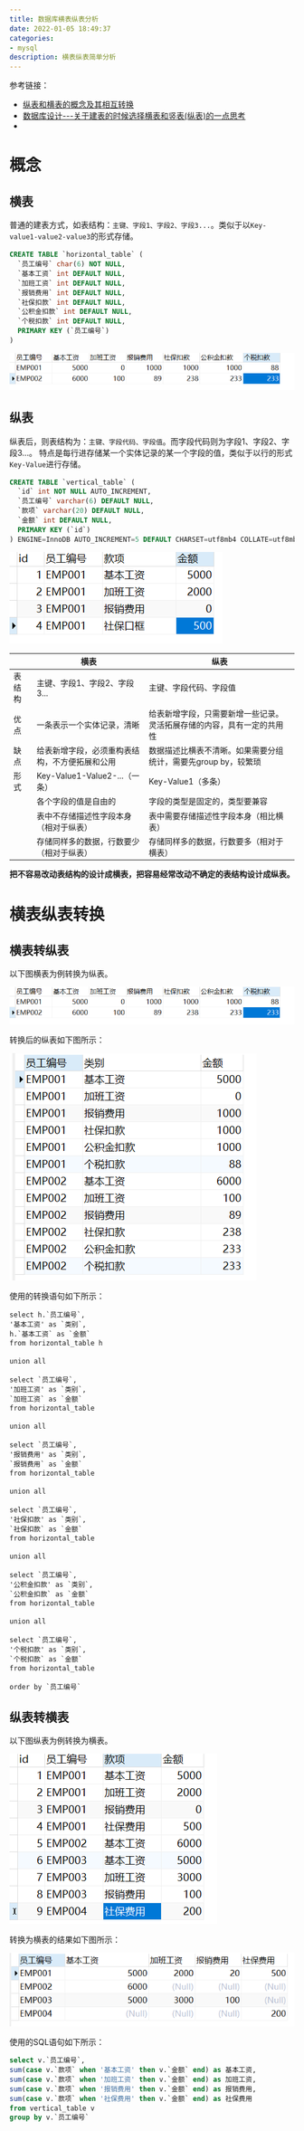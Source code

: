 ```yaml
---
title: 数据库横表纵表分析
date: 2022-01-05 18:49:37
categories:
- mysql
description: 横表纵表简单分析
---
```

参考链接：  
- [纵表和横表的概念及其相互转换](https://blog.csdn.net/zhangzeyuaaa/article/details/50675058)
- [数据库设计---关于建表的时候选择横表和竖表(纵表)的一点思考](https://www.cnblogs.com/wy123/p/6677073.html)
- 
# 概念
## 横表
普通的建表方式，如表结构：`主键、字段1、字段2、字段3...`。类似于以`Key-value1-value2-value3`的形式存储。

```sql
CREATE TABLE `horizontal_table` (
  `员工编号` char(6) NOT NULL,
  `基本工资` int DEFAULT NULL,
  `加班工资` int DEFAULT NULL,
  `报销费用` int DEFAULT NULL,
  `社保扣款` int DEFAULT NULL,
  `公积金扣款` int DEFAULT NULL,
  `个税扣款` int DEFAULT NULL,
  PRIMARY KEY (`员工编号`)
)
```
![横表](数据库横表纵表分析/横表.png)

## 纵表
纵表后，则表结构为：`主键、字段代码、字段值`。而字段代码则为字段1、字段2、字段3...。  特点是每行进存储某一个实体记录的某一个字段的值，类似于以行的形式`Key-Value`进行存储。


```sql
CREATE TABLE `vertical_table` (
  `id` int NOT NULL AUTO_INCREMENT,
  `员工编号` varchar(6) DEFAULT NULL,
  `款项` varchar(20) DEFAULT NULL,
  `金额` int DEFAULT NULL,
  PRIMARY KEY (`id`)
) ENGINE=InnoDB AUTO_INCREMENT=5 DEFAULT CHARSET=utf8mb4 COLLATE=utf8mb4_0900_ai_ci
```
![纵表](数据库横表纵表分析/纵表.png)

||横表|纵表|
|----|----|----|
|表结构|主键、字段1、字段2、字段3...|主键、字段代码、字段值|
|优点|一条表示一个实体记录，清晰|给表新增字段，只需要新增一些记录。灵活拓展存储的内容，具有一定的共用性|
|缺点|给表新增字段，必须重构表结构，不方便拓展和公用|数据描述比横表不清晰。如果需要分组统计，需要先group by，较繁琐|
|形式|Key-Value1-Value2-...（一条）|Key-Value1（多条）|
||各个字段的值是自由的|字段的类型是固定的，类型要兼容|
||表中不存储描述性字段本身（相对于纵表）|表中需要存储描述性字段本身（相比横表）|
||存储同样多的数据，行数要少（相对于纵表）|存储同样多的数据，行数要多（相对于横表）|

**把不容易改动表结构的设计成横表，把容易经常改动不确定的表结构设计成纵表。** 

# 横表纵表转换

## 横表转纵表

以下图横表为例转换为纵表。

![待转换横表](数据库横表纵表分析/横表.png)

转换后的纵表如下图所示：

![横表转纵表](数据库横表纵表分析/横表转纵表.png)

使用的转换语句如下所示：

```mysql
select h.`员工编号`,
'基本工资' as `类别`,
h.`基本工资` as `金额`
from horizontal_table h

union all

select `员工编号`,
'加班工资' as `类别`,
`加班工资` as `金额`
from horizontal_table

union all

select `员工编号`,
'报销费用' as `类别`,
`报销费用` as `金额`
from horizontal_table

union all

select `员工编号`,
'社保扣款' as `类别`,
`社保扣款` as `金额`
from horizontal_table

union all

select `员工编号`,
'公积金扣款' as `类别`,
`公积金扣款` as `金额`
from horizontal_table

union all

select `员工编号`,
'个税扣款' as `类别`,
`个税扣款` as `金额`
from horizontal_table

order by `员工编号`
```



## 纵表转横表

以下图纵表为例转换为横表。

![代转换纵表](数据库横表纵表分析/待转换纵表.png)

转换为横表的结果如下图所示：

![纵表转横表](数据库横表纵表分析/纵表转横表.png)

使用的SQL语句如下所示：

```sql
select v.`员工编号`,
sum(case v.`款项` when '基本工资' then v.`金额` end) as 基本工资,
sum(case v.`款项` when '加班工资' then v.`金额` end) as 加班工资,
sum(case v.`款项` when '报销费用' then v.`金额` end) as 报销费用,
sum(case v.`款项` when '社保费用' then v.`金额` end) as 社保费用
from vertical_table v
group by v.`员工编号`
```


